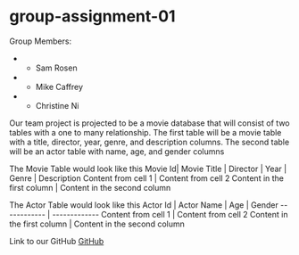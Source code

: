 # group-assignment-01
Group Members:
+ * Sam Rosen
+ * Mike Caffrey
+ * Christine Ni

Our team project is projected to be a movie database that will consist of two tables with a one to many relationship.
The first table will be a movie table with a title, director, year, genre, and description columns.
The second table will be an actor table with name, age, and gender columns

The Movie Table would look like this
Movie Id| Movie Title | Director | Year | Genre | Description
Content from cell 1 | Content from cell 2
Content in the first column | Content in the second column

The Actor Table would look like this
Actor Id | Actor Name | Age | Gender
------------ | -------------
Content from cell 1 | Content from cell 2
Content in the first column | Content in the second column


Link to our GitHub
[GitHub](https://github.com/chrisni123/group-assignment-01)

